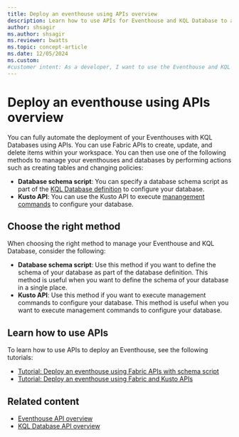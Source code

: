 ```yaml
---
title: Deploy an eventhouse using APIs overview
description: Learn how to use APIs for Eventhouse and KQL Database to automate deployments, manage data efficiently, and enhance your development workflow
author: shsagir
ms.author: shsagir
ms.reviewer: bwatts
ms.topic: concept-article
ms.date: 12/05/2024
ms.custom:
#customer intent: As a developer, I want to use the Eventhouse and KQL APIs so that I can automate deployments and manage data efficiently.
---
```

# Deploy an eventhouse using APIs overview

You can fully automate the deployment of your Eventhouses with KQL Databases using APIs. You can use Fabric APIs to create, update, and delete items within your workspace. You can then use one of the following methods to manage your eventhouses and databases by performing actions such as creating tables and changing policies:

- **Database schema script**: You can specify a database schema script as part of the [KQL Database definition](/rest/api/fabric/articles/item-management/definitions/kql-database-definition) to configure your database.
- **Kusto API**: You can use the Kusto API to execute [manangement commands](/kusto/management/?view=microsoft-fabric&preserve-view=true) to configure your database.

## Choose the right method

When choosing the right method to manage your Eventhouse and KQL Database, consider the following:

- **Database schema script**: Use this method if you want to define the schema of your database as part of the database definition. This method is useful when you want to define the schema of your database in a single place.
- **Kusto API**: Use this method if you want to execute management commands to configure your database. This method is useful when you want to execute management commands to configure your database.

## Learn how to use APIs

To learn how to use APIs to deploy an Eventhouse, see the following tutorials:

- [Tutorial: Deploy an eventhouse using Fabric APIs with schema script](eventhouse-deploy-with-fabric-api.md)
- [Tutorial: Deploy an eventhouse using Fabric and Kusto APIs](eventhouse-deploy-with-fabric-kusto-api.md)

## Related content

- [Eventhouse API overview](/rest/api/fabric/eventhouse/items)
- [KQL Database API overview](/rest/api/fabric/kqldatabase/items)
